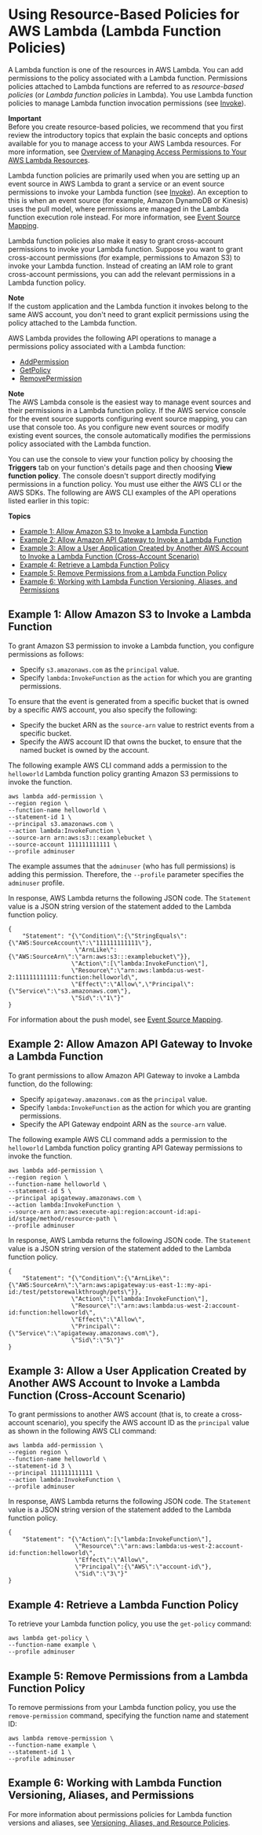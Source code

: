 # Using Resource\-Based Policies for AWS Lambda \(Lambda Function Policies\)<a name="access-control-resource-based"></a>

A Lambda function is one of the resources in AWS Lambda\. You can add permissions to the policy associated with a Lambda function\. Permissions policies attached to Lambda functions are referred to as *resource\-based policies* \(or *Lambda function policies* in Lambda\)\. You use Lambda function policies to manage Lambda function invocation permissions \(see [Invoke](API_Invoke.md)\)\. 

**Important**  
Before you create resource\-based policies, we recommend that you first review the introductory topics that explain the basic concepts and options available for you to manage access to your AWS Lambda resources\. For more information, see [Overview of Managing Access Permissions to Your AWS Lambda Resources](access-control-overview.md)\.

Lambda function policies are primarily used when you are setting up an event source in AWS Lambda to grant a service or an event source permissions to invoke your Lambda function \(see [Invoke](API_Invoke.md)\)\. An exception to this is when an event source \(for example, Amazon DynamoDB or Kinesis\) uses the pull model, where permissions are managed in the Lambda function execution role instead\. For more information, see [Event Source Mapping](invocation-options.md#intro-invocation-modes)\. 

Lambda function policies also make it easy to grant cross\-account permissions to invoke your Lambda function\. Suppose you want to grant cross\-account permissions \(for example, permissions to Amazon S3\) to invoke your Lambda function\. Instead of creating an IAM role to grant cross\-account permissions, you can add the relevant permissions in a Lambda function policy\. 

**Note**  
If the custom application and the Lambda function it invokes belong to the same AWS account, you don't need to grant explicit permissions using the policy attached to the Lambda function\.

 AWS Lambda provides the following API operations to manage a permissions policy associated with a Lambda function:
+ [AddPermission](API_AddPermission.md)
+ [GetPolicy](API_GetPolicy.md)
+ [RemovePermission](API_RemovePermission.md)

**Note**  
The AWS Lambda console is the easiest way to manage event sources and their permissions in a Lambda function policy\. If the AWS service console for the event source supports configuring event source mapping, you can use that console too\. As you configure new event sources or modify existing event sources, the console automatically modifies the permissions policy associated with the Lambda function\. 

You can use the console to view your function policy by choosing the **Triggers** tab on your function's details page and then choosing **View function policy**\. The console doesn't support directly modifying permissions in a function policy\. You must use either the AWS CLI or the AWS SDKs\. The following are AWS CLI examples of the API operations listed earlier in this topic:

**Topics**
+ [Example 1: Allow Amazon S3 to Invoke a Lambda Function](#access-control-resource-based-example-s3-invoke-function)
+ [Example 2: Allow Amazon API Gateway to Invoke a Lambda Function](#access-control-resource-based-example-apigateway-invoke-function)
+ [Example 3: Allow a User Application Created by Another AWS Account to Invoke a Lambda Function \(Cross\-Account Scenario\)](#access-control-resource-based-example-cross-account-scenario)
+ [Example 4: Retrieve a Lambda Function Policy](#access-control-resource-based-example-retrieve-function-policy)
+ [Example 5: Remove Permissions from a Lambda Function Policy](#access-control-resource-based-example-remove-permissions-function-policy)
+ [Example 6: Working with Lambda Function Versioning, Aliases, and Permissions](#access-control-resource-based-example-versioning-aliases-function-policy)

## Example 1: Allow Amazon S3 to Invoke a Lambda Function<a name="access-control-resource-based-example-s3-invoke-function"></a>

To grant Amazon S3 permission to invoke a Lambda function, you configure permissions as follows:
+ Specify `s3.amazonaws.com` as the `principal` value\.
+ Specify `lambda:InvokeFunction` as the `action` for which you are granting permissions\.

To ensure that the event is generated from a specific bucket that is owned by a specific AWS account, you also specify the following:
+ Specify the bucket ARN as the `source-arn` value to restrict events from a specific bucket\.
+ Specify the AWS account ID that owns the bucket, to ensure that the named bucket is owned by the account\.

The following example AWS CLI command adds a permission to the `helloworld` Lambda function policy granting Amazon S3 permissions to invoke the function\. 

```
aws lambda add-permission \
--region region \
--function-name helloworld \
--statement-id 1 \
--principal s3.amazonaws.com \
--action lambda:InvokeFunction \
--source-arn arn:aws:s3:::examplebucket \
--source-account 111111111111 \
--profile adminuser
```

The example assumes that the `adminuser` \(who has full permissions\) is adding this permission\. Therefore, the `--profile` parameter specifies the `adminuser` profile\.

In response, AWS Lambda returns the following JSON code\. The `Statement` value is a JSON string version of the statement added to the Lambda function policy\.

```
{
    "Statement": "{\"Condition\":{\"StringEquals\":{\"AWS:SourceAccount\":\"111111111111\"},
                   \"ArnLike\":{\"AWS:SourceArn\":\"arn:aws:s3:::examplebucket\"}},
                  \"Action\":[\"lambda:InvokeFunction\"],
                  \"Resource\":\"arn:aws:lambda:us-west-2:111111111111:function:helloworld\",
                  \"Effect\":\"Allow\",\"Principal\":{\"Service\":\"s3.amazonaws.com\"},
                  \"Sid\":\"1\"}"
}
```

For information about the push model, see [Event Source Mapping](invocation-options.md#intro-invocation-modes)\.

## Example 2: Allow Amazon API Gateway to Invoke a Lambda Function<a name="access-control-resource-based-example-apigateway-invoke-function"></a>

To grant permissions to allow Amazon API Gateway to invoke a Lambda function, do the following:
+ Specify `apigateway.amazonaws.com` as the `principal` value\.
+ Specify `lambda:InvokeFunction` as the action for which you are granting permissions\.
+ Specify the API Gateway endpoint ARN as the `source-arn` value\.

The following example AWS CLI command adds a permission to the `helloworld` Lambda function policy granting API Gateway permissions to invoke the function\. 

```
aws lambda add-permission \
--region region \
--function-name helloworld \
--statement-id 5 \
--principal apigateway.amazonaws.com \
--action lambda:InvokeFunction \
--source-arn arn:aws:execute-api:region:account-id:api-id/stage/method/resource-path \
--profile adminuser
```

In response, AWS Lambda returns the following JSON code\. The `Statement` value is a JSON string version of the statement added to the Lambda function policy\.

```
{
    "Statement": "{\"Condition\":{\"ArnLike\":{\"AWS:SourceArn\":\"arn:aws:apigateway:us-east-1::my-api-id:/test/petstorewalkthrough/pets\"}},
                  \"Action\":[\"lambda:InvokeFunction\"],
                  \"Resource\":\"arn:aws:lambda:us-west-2:account-id:function:helloworld\",
                  \"Effect\":\"Allow\",
                  \"Principal\":{\"Service\":\"apigateway.amazonaws.com\"},
                  \"Sid\":\"5\"}"
}
```

## Example 3: Allow a User Application Created by Another AWS Account to Invoke a Lambda Function \(Cross\-Account Scenario\)<a name="access-control-resource-based-example-cross-account-scenario"></a>

To grant permissions to another AWS account \(that is, to create a cross\-account scenario\), you specify the AWS account ID as the `principal` value as shown in the following AWS CLI command: 

```
aws lambda add-permission \
--region region \
--function-name helloworld \
--statement-id 3 \
--principal 111111111111 \
--action lambda:InvokeFunction \
--profile adminuser
```

In response, AWS Lambda returns the following JSON code\. The `Statement` value is a JSON string version of the statement added to the Lambda function policy\.

```
{
    "Statement": "{\"Action\":[\"lambda:InvokeFunction\"],
                   \"Resource\":\"arn:aws:lambda:us-west-2:account-id:function:helloworld\",
                   \"Effect\":\"Allow\",
                   \"Principal\":{\"AWS\":\"account-id\"},
                   \"Sid\":\"3\"}"
}
```

## Example 4: Retrieve a Lambda Function Policy<a name="access-control-resource-based-example-retrieve-function-policy"></a>

To retrieve your Lambda function policy, you use the `get-policy` command: 

```
aws lambda get-policy \
--function-name example \
--profile adminuser
```

## Example 5: Remove Permissions from a Lambda Function Policy<a name="access-control-resource-based-example-remove-permissions-function-policy"></a>

To remove permissions from your Lambda function policy, you use the `remove-permission` command, specifying the function name and statement ID: 

```
aws lambda remove-permission \
--function-name example \
--statement-id 1 \
--profile adminuser
```

## Example 6: Working with Lambda Function Versioning, Aliases, and Permissions<a name="access-control-resource-based-example-versioning-aliases-function-policy"></a>

For more information about permissions policies for Lambda function versions and aliases, see [Versioning, Aliases, and Resource Policies](versioning-aliases-permissions.md)\.